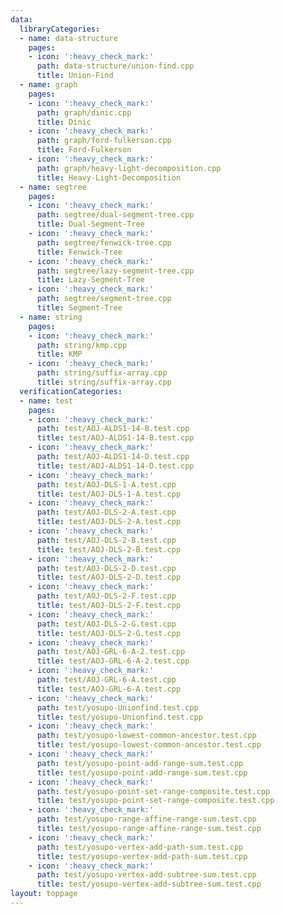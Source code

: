 ```yaml
---
data:
  libraryCategories:
  - name: data-structure
    pages:
    - icon: ':heavy_check_mark:'
      path: data-structure/union-find.cpp
      title: Union-Find
  - name: graph
    pages:
    - icon: ':heavy_check_mark:'
      path: graph/dinic.cpp
      title: Dinic
    - icon: ':heavy_check_mark:'
      path: graph/ford-fulkerson.cpp
      title: Ford-Fulkerson
    - icon: ':heavy_check_mark:'
      path: graph/heavy-light-decomposition.cpp
      title: Heavy-Light-Decomposition
  - name: segtree
    pages:
    - icon: ':heavy_check_mark:'
      path: segtree/dual-segment-tree.cpp
      title: Dual-Segment-Tree
    - icon: ':heavy_check_mark:'
      path: segtree/fenwick-tree.cpp
      title: Fenwick-Tree
    - icon: ':heavy_check_mark:'
      path: segtree/lazy-segment-tree.cpp
      title: Lazy-Segment-Tree
    - icon: ':heavy_check_mark:'
      path: segtree/segment-tree.cpp
      title: Segment-Tree
  - name: string
    pages:
    - icon: ':heavy_check_mark:'
      path: string/kmp.cpp
      title: KMP
    - icon: ':heavy_check_mark:'
      path: string/suffix-array.cpp
      title: string/suffix-array.cpp
  verificationCategories:
  - name: test
    pages:
    - icon: ':heavy_check_mark:'
      path: test/AOJ-ALDS1-14-B.test.cpp
      title: test/AOJ-ALDS1-14-B.test.cpp
    - icon: ':heavy_check_mark:'
      path: test/AOJ-ALDS1-14-D.test.cpp
      title: test/AOJ-ALDS1-14-D.test.cpp
    - icon: ':heavy_check_mark:'
      path: test/AOJ-DLS-1-A.test.cpp
      title: test/AOJ-DLS-1-A.test.cpp
    - icon: ':heavy_check_mark:'
      path: test/AOJ-DLS-2-A.test.cpp
      title: test/AOJ-DLS-2-A.test.cpp
    - icon: ':heavy_check_mark:'
      path: test/AOJ-DLS-2-B.test.cpp
      title: test/AOJ-DLS-2-B.test.cpp
    - icon: ':heavy_check_mark:'
      path: test/AOJ-DLS-2-D.test.cpp
      title: test/AOJ-DLS-2-D.test.cpp
    - icon: ':heavy_check_mark:'
      path: test/AOJ-DLS-2-F.test.cpp
      title: test/AOJ-DLS-2-F.test.cpp
    - icon: ':heavy_check_mark:'
      path: test/AOJ-DLS-2-G.test.cpp
      title: test/AOJ-DLS-2-G.test.cpp
    - icon: ':heavy_check_mark:'
      path: test/AOJ-GRL-6-A-2.test.cpp
      title: test/AOJ-GRL-6-A-2.test.cpp
    - icon: ':heavy_check_mark:'
      path: test/AOJ-GRL-6-A.test.cpp
      title: test/AOJ-GRL-6-A.test.cpp
    - icon: ':heavy_check_mark:'
      path: test/yosupo-Unionfind.test.cpp
      title: test/yosupo-Unionfind.test.cpp
    - icon: ':heavy_check_mark:'
      path: test/yosupo-lowest-common-ancestor.test.cpp
      title: test/yosupo-lowest-common-ancestor.test.cpp
    - icon: ':heavy_check_mark:'
      path: test/yosupo-point-add-range-sum.test.cpp
      title: test/yosupo-point-add-range-sum.test.cpp
    - icon: ':heavy_check_mark:'
      path: test/yosupo-point-set-range-composite.test.cpp
      title: test/yosupo-point-set-range-composite.test.cpp
    - icon: ':heavy_check_mark:'
      path: test/yosupo-range-affine-range-sum.test.cpp
      title: test/yosupo-range-affine-range-sum.test.cpp
    - icon: ':heavy_check_mark:'
      path: test/yosupo-vertex-add-path-sum.test.cpp
      title: test/yosupo-vertex-add-path-sum.test.cpp
    - icon: ':heavy_check_mark:'
      path: test/yosupo-vertex-add-subtree-sum.test.cpp
      title: test/yosupo-vertex-add-subtree-sum.test.cpp
layout: toppage
---
```

